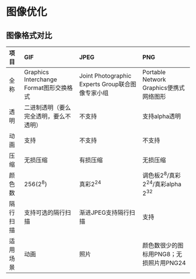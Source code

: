# 图像优化

## 图像格式对比

| **项目** | **GIF** | **JPEG** | **PNG** |
| :--- | :--- | :--- | :--- |
| 全称 | Graphics Interchange Format图形交换格式 | Joint Photographic Experts Group联合图像专家小组 | Portable Network Graphics便携式网络图形 |
| 透明 | 二进制透明（要么完全透明，要么不透明） | 不支持 | 支持alpha透明 |
| 动画 | 支持 | 不支持 | 不支持 |
| 压缩 | 无损压缩 | 有损压缩 | 无损压缩 |
| 颜色数 | 256(2<sup>8</sup>) | 真彩2<sup>24</sup> | 调色板2<sup>8</sup>/真彩2<sup>24</sup>/真彩alpha 2<sup>32</sup> |
| 隔行扫描 | 支持可选的隔行扫描 | 渐进JPEG支持隔行扫描 | 支持 |
| 适用场景 | 动画 | 照片 | 颜色数很少的图标用PNG8；无损照片用PNG24 |

